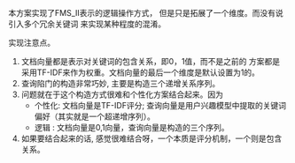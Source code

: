 本方案实现了FMS_II表示的逻辑操作方式，
但是只是拓展了一个维度。而没有说引入多个冗余关键词
来实现某种程度的混淆。

实现注意点。
1. 文档向量都是表示对关键词的包含关系，即0，1值，而不是之前的
方案都是采用TF-IDF来作为权重。文档向量的最后一个维度是默认设置为1的。
2. 查询陷门的构造非常巧妙, 主要是构造三个递增关系序列。
3. 问题就在于这个构造方式很难和个性化方案结合起来。因为
    - 个性化: 文档向量是TF-IDF评分; 查询向量是用户兴趣模型中提取的关键词偏好（其实就是一个超递增序列）。
    - 逻辑  : 文档向量是0,1向量，查询向量是构造的三个序列。
4. 如果要结合起来的话, 感觉很难结合呀，一个本质是评分机制，一个则是包含关系。


